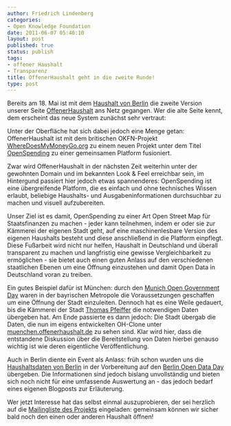```yaml
---
author: Friedrich Lindenberg
categories:
- Open Knowledge Foundation
date: 2011-06-07 05:40:10
layout: post
published: true
status: publish
tags:
- offener Haushalt
- Transparenz
title: OffenerHaushalt geht in die zweite Runde!
type: post
---
```


Bereits am 18. Mai ist mit dem [Haushalt von Berlin](http://berlin.offenerhaushalt.de/dataset/berlin) die zweite Version unserer Seite [OffenerHaushalt](http://offenerhaushalt.de) ans Netz gegangen. Wer die alte Seite kennt, dem erscheint das neue System zunächst sehr vertraut:

Unter der Oberfläche hat sich dabei jedoch eine Menge getan: OffenerHaushalt ist mit dem britischen OKFN-Projekt [WhereDoesMyMoneyGo.org](http://wheredoesmymoneygo.org) zu einem neuen Projekt unter dem Titel [OpenSpending](http://OpenSpending.org) zu einer gemeinsamen Platform fusioniert.

Zwar wird OffenerHaushalt in der nächsten Zeit weiterhin unter der gewohnten Domain und im bekannten Look & Feel erreichbar sein, im Hintergund passiert hier jedoch etwas spannenderes: OpenSpending ist eine übergreifende Platform, die es einfach und ohne technisches Wissen erlaubt, beliebige Haushalts- und Ausgabeninformationen durchsuchbar zu machen und visuell aufzubereiten.

Unser Ziel ist es damit, OpenSpending zu einer Art Open Street Map für Staatsfinanzen zu machen - jeder kann teilnehmen, indem er oder sie zur Kämmerei der eigenen Stadt geht, auf eine maschinenlesbare Version des eigenen Haushalts besteht und diese anschließend in die Platform einpflegt. Diese Fußarbeit wird nicht nur helfen, Haushalt in Deutschland und überall transparent zu machen und langfristig eine gewisse Vergleichbarkeit zu ermöglichen - sie bietet auch einen guten Anlass auf den verschiedenen staatlichen Ebenen um eine Öffnung einzustehen und damit Open Data in Deutschland voran zu treiben.

Ein gutes Beispiel dafür ist München: durch den [Munich Open Government Day](http://www.muenchen.de/mogdy) waren in der bayrischen Metropole die Voraussetzungen geschaffen um eine Öffnung der Stadt einzuleiten. Dennoch hat es eine Weile gedauert, bis die Kämmerei der Stadt [Thomas Pfeiffer](http://webevangelisten.de/) die notwendigen Daten übergeben hat. Am Ende passierte es dann jedoch: Die Stadt übergab die Daten, die nun im eigens entwickelten OH-Clone unter [muenchen.offenerhaushalt.de](muenchen.offenerhaushalt.de) zu sehen sind. Klar wird hier, dass die entstandene Diskussion über die Bereitstellung von Daten hierbei genauso wichtig ist wie deren eigentliche Veröffentlichung. 

Auch in Berlin diente ein Event als Anlass: früh schon wurden uns die [Haushaltsdaten von Berlin](http://berlin.offenerhaushalt.de/dataset/berlin) in der Vorbereitung auf den [Berlin Open Data Day](http://berlin.opendataday.de/) übergeben. Die Informationen sind jedoch bislang unvollständig und bieten sich noch nicht für eine umfassende Auswertung an - das jedoch bedarf eines eigenen Blogposts zur Erläuterung.

Wer jetzt Interesse hat das selbst einmal auszuprobieren, der sei herzlich auf die [Mailingliste des Projekts](http://lists.okfn.org/mailman/listinfo/offener-haushalt) eingeladen: gemeinsam können wir sicher bald noch den einen oder anderen Haushalt öffnen!